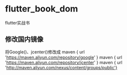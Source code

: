 # flutter_book_dom
flutter实战书
## 修改国内镜像  
将Google()、jcenter()修改成
maven { url 'https://maven.aliyun.com/repository/google' }
maven { url 'https://maven.aliyun.com/repository/jcenter' }
maven { url 'http://maven.aliyun.com/nexus/content/groups/public'}
